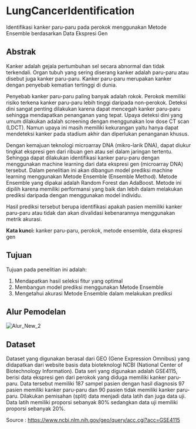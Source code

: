 # LungCancerIdentification
Identifikasi kanker paru-paru pada perokok menggunakan Metode Ensemble berdasarkan Data Ekspresi Gen

## Abstrak
Kanker adalah gejala pertumbuhan sel secara abnormal dan tidak terkendali. Organ tubuh yang sering diserang kanker adalah paru-paru atau disebut juga kanker paru-paru. Kanker paru-paru merupakan kanker dengan penyebab kematian tertinggi di dunia. 

Penyebab kanker paru-paru paling banyak adalah rokok. Perokok memiliki risiko terkena kanker paru-paru lebih tinggi daripada non-perokok. Deteksi dini sangat penting dilakukan karena dapat mencegah kanker paru-paru sehingga mendapatkan penanganan yang tepat. Upaya deteksi dini yang umum dilakukan adalah screening dengan menggunakan low dose CT scan (LDCT). Namun upaya ini masih memiliki kekurangan yaitu hanya dapat mendeteksi kanker pada stadium akhir dan diperlukan penanganan khusus. 

Dengan kemajuan teknologi microarray DNA (mikro-larik DNA), dapat diukur tingkat ekspresi gen dari ribuan gen atau sel dalam jaringan tertentu. Sehingga dapat dilakukan identifikasi kanker paru-paru dengan menggunakan machine learning dari data ekspresi gen (microarray DNA) tersebut. Dalam penelitian ini akan dibangun model prediksi machine learning menggunakan Metode Ensemble (Ensemble Method). Metode Ensemble yang dipakai adalah Random Forest dan AdaBoost. Metode ini dipilih karena memiliki performansi yang baik dan lebih dalam melakukan prediksi daripada dengan menggunakan model individu. 

Hasil prediksi tersebut berupa identifikasi apakah pasien memiliki kanker paru-paru atau tidak dan akan divalidasi kebenarannya menggunakan metrik akurasi.

<b>Kata kunci:</b> kanker paru-paru, perokok, metode ensemble, data ekspresi gen

## Tujuan
Tujuan pada penelitian ini adalah:
1. Mendapatkan hasil seleksi fitur yang optimal
2. Membangun model prediksi menggunakan Metode Ensemble
3. Mengetahui akurasi Metode Ensemble dalam melakukan prediksi

## Alur Pemodelan
![Alur_New_2](https://user-images.githubusercontent.com/57952404/167335117-a1cb1a7e-072a-4ddd-a4e3-a7d189e289d6.png)


## Dataset
Dataset yang digunakan berasal dari GEO (Gene Expression Omnibus) yang didapatkan dari website basis data bioteknologi NCBI (National Center of Biotechnology Information). Data seri yang digunakan adalah GSE4115, berisi data ekspresi gen dari perokok yang diduga memiliki kanker paru-paru. Data tersebut memiliki 187 sampel pasien dengan hasil diagnosis 97 pasien memiliki kanker paru-paru dan 90 pasien tidak memiliki kanker paru-paru. Dilakukan pemisahan (split) data menjadi data latih dan juga data uji. Data latih memiliki proporsi sebanyak 80% sedangkan data uji memiliki proporsi sebanyak 20%.

Source : https://www.ncbi.nlm.nih.gov/geo/query/acc.cgi?acc=GSE4115

